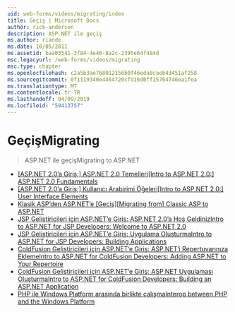 ```yaml
---
uid: web-forms/videos/migrating/index
title: Geçiş | Microsoft Docs
author: rick-anderson
description: ASP.NET ile geçiş
ms.author: riande
ms.date: 10/05/2011
ms.assetid: baa03541-3f84-4e46-8a2c-2395e64f484d
msc.legacyurl: /web-forms/videos/migrating
msc.type: chapter
ms.openlocfilehash: c2a5b3ae768012156b0f46eda8caeb43451af258
ms.sourcegitcommit: 0f1119340e4464720cfd16d0ff15764746ea1fea
ms.translationtype: MT
ms.contentlocale: tr-TR
ms.lasthandoff: 04/09/2019
ms.locfileid: "59413757"
---
```

# <a name="migrating"></a><span data-ttu-id="156b3-103">Geçiş</span><span class="sxs-lookup"><span data-stu-id="156b3-103">Migrating</span></span>

> <span data-ttu-id="156b3-104">ASP.NET ile geçiş</span><span class="sxs-lookup"><span data-stu-id="156b3-104">Migrating to ASP.NET</span></span>


- [<span data-ttu-id="156b3-105">[ASP.NET 2.0’a Giriş:] ASP.NET 2.0 Temelleri</span><span class="sxs-lookup"><span data-stu-id="156b3-105">[Intro to ASP.NET 2.0:] ASP.NET 2.0 Fundamentals</span></span>](intro-to-aspnet-20-aspnet-20-fundamentals.md)
- [<span data-ttu-id="156b3-106">[ASP.NET 2.0’a Giriş:] Kullanıcı Arabirimi Öğeleri</span><span class="sxs-lookup"><span data-stu-id="156b3-106">[Intro to ASP.NET 2.0:] User Interface Elements</span></span>](intro-to-aspnet-20-user-interface-elements.md)
- [<span data-ttu-id="156b3-107">Klasik ASP’den ASP.NET’e [Geçiş]</span><span class="sxs-lookup"><span data-stu-id="156b3-107">[Migrating from] Classic ASP to ASP.NET</span></span>](migrating-from-classic-asp-to-aspnet.md)
- [<span data-ttu-id="156b3-108">JSP Geliştiricileri için ASP.NET’e Giriş: ASP.NET 2.0’a Hoş Geldiniz</span><span class="sxs-lookup"><span data-stu-id="156b3-108">Intro to ASP.NET for JSP Developers: Welcome to ASP.NET 2.0</span></span>](intro-to-aspnet-for-jsp-developers-welcome-to-aspnet-20.md)
- [<span data-ttu-id="156b3-109">JSP Geliştiricileri için ASP.NET’e Giriş: Uygulama Oluşturma</span><span class="sxs-lookup"><span data-stu-id="156b3-109">Intro to ASP.NET for JSP Developers: Building Applications</span></span>](intro-to-aspnet-for-jsp-developers-building-applications.md)
- [<span data-ttu-id="156b3-110">ColdFusion Geliştiricileri için ASP.NET’e Giriş: ASP.NET’i Repertuvarınıza Ekleme</span><span class="sxs-lookup"><span data-stu-id="156b3-110">Intro to ASP.NET for ColdFusion Developers: Adding ASP.NET to Your Repertoire</span></span>](intro-to-aspnet-for-coldfusion-developers-adding-aspnet-to-your-repertoire.md)
- [<span data-ttu-id="156b3-111">ColdFusion Geliştiricileri için ASP.NET’e Giriş: ASP.NET Uygulaması Oluşturma</span><span class="sxs-lookup"><span data-stu-id="156b3-111">Intro to ASP.NET for ColdFusion Developers: Building an ASP.NET Application</span></span>](introduction-to-aspnet-for-coldfusion-developers-building-an-aspnet-application.md)
- [<span data-ttu-id="156b3-112">PHP ile Windows Platform arasında birlikte çalışma</span><span class="sxs-lookup"><span data-stu-id="156b3-112">Interop between PHP and the Windows Platform</span></span>](interop-between-php-and-the-windows-platform.md)
